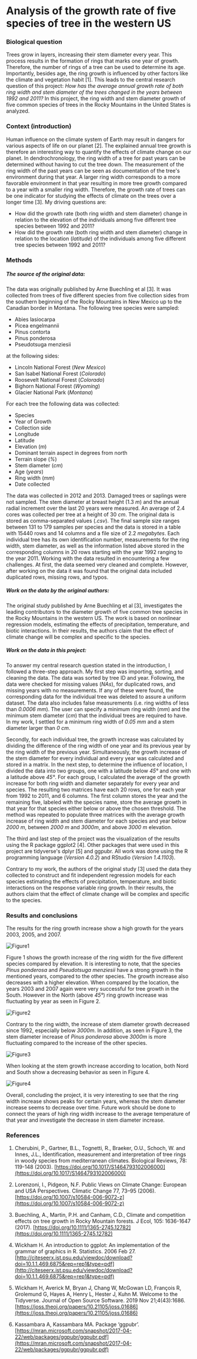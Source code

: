 # Analysis of the growth rate of five species of tree in the western US

### Biological question
Trees grow in layers, increasing their stem diameter every year. This process results in the formation of rings that marks one year of growth. Therefore, the number of rings of a tree can be used to determine its age. Importantly, besides age, the ring growth is influenced by other factors like the climate and vegetation habit [1]. This leads to the central research question of this project: _How has the average annual growth rate of both ring width and stem diameter of the trees changed in the years between 1992 and 2011?_ In this project, the ring width and stem diameter growth of five common species of trees in the Rocky Mountains in the United States is analyzed.

### Context (introduction)
Human influence on the climate system of Earth may result in dangers for various aspects of life on our planet [2]. The explained annual tree growth is therefore an interesting way to quantify the effects of climate change on our planet. In dendrochronology, the ring width of a tree for past years can be determined without having to cut the tree down. The measurement of the ring width of the past years can be seen as documentation of the tree's environment during that year. A larger ring width corresponds to a more favorable environment in that year resulting in more tree growth compared to a year with a smaller ring width. Therefore, the growth rate of trees can be one indicator for studying the effects of climate on the trees over a longer time [3]. My driving questions are:
* How did the growth rate (both ring width and stem diameter) change in relation to the elevation of the individuals among five different tree species between 1992 and 2011?
* How did the growth rate (both ring width and stem diameter) change in relation to the location (_latitude_) of the individuals among five different tree species between 1992 and 2011?   


### Methods
##### The source of the original data:

The data was originally published by Arne Buechling et al [3]. It was collected from trees of five different species from five collection sides from the southern beginning of the Rocky Mountains in New Mexico up to the Canadian border in Montana. The following tree species were sampled:

* Abies lasiocarpa
* Picea engelmannii
* Pinus contorta
* Pinus ponderosa
* Pseudotsuga menziesii

at the following sides:

* Lincoln National Forest (_New Mexico_)
* San Isabel National Forest (_Colorado_)
* Roosevelt National Forest (_Colorado_)
* Bighorn National Forest (_Wyoming_)
* Glacier National Park (_Montana_)

For each tree the following data was collected:
* Species
* Year of Growth
* Collection side
* Longitude
* Latitude
* Elevation (_m_)
* Dominant terrain aspect in degrees from north
* Terrain slope (_%_)
* Stem diameter (_cm_)
* Age (_years_)
* Ring width (_mm_)
* Date collected

The data was collected in 2012 and 2013. Damaged trees or saplings were not sampled.  The stem diameter at breast height (1.3 _m_) and the annual radial increment over the last 20 years were measured. An average of 2.4 cores was collected per tree at a height of 30 _cm_. The original data is stored as comma-separated values (_.csv_). The final sample size ranges between 131 to 179 samples per species and the data is stored in a table with 15440 rows and 14 columns and a file size of 2.2 _megabytes_. Each individual tree has its own identification number, measurements for the ring width, stem diameter, as well as the information listed above stored in the corresponding columns in 20 rows starting with the year 1992 ranging to the year 2011. Working with the data resulted in encountering a few challenges. At first, the data seemed very cleaned and complete. However, after working on the data it was found that the original data included duplicated rows, missing rows, and typos.


##### Work on the data by the original authors:
The original study published by Arne Buechling et al [3], investigates the leading contributors to the diameter growth of five common tree species in the Rocky Mountains in the western US. The work is based on nonlinear regression models, estimating the effects of precipitation, temperature, and biotic interactions. In their results, the authors claim that the effect of climate change will be complex and specific to the species.  

##### Work on the data in this project:
To answer my central research question stated in the introduction, I followed a three-step approach. My first step was importing, sorting, and cleaning the data. The data was sorted by tree ID and year. Following, the data were checked for missing values (_NAs_), for duplicated rows, and missing years with no measurements. If any of these were found, the corresponding data for the individual tree was deleted to assure a uniform dataset. The data also includes false measurements (i.e. ring widths of less than _0.0006 mm_). The user can specify a minimum ring width (_mm_) and the minimum stem diameter (_cm_) that the individual trees are required to have. In my work, I settled for a minimum ring width of _0.05 mm_ and a stem diameter larger than _0 cm_.

Secondly, for each individual tree, the growth increase was calculated by dividing the difference of the ring width of one year and its previous year by the ring width of the previous year. Simultaneously, the growth increase of the stem diameter for every individual and every year was calculated and stored in a matrix. In the next step, to determine the influence of location, I divided the data into two groups, one with a latitude below _45°_ and one with a latitude above _45°_. For each group, I calculated the average of the growth increase for both ring width and diameter separately for every year and species. The resulting two matrices have each 20 rows, one for each year from 1992 to 2011, and 6 columns. The first column stores the year and the remaining five, labeled with the species name, store the average growth in that year for that species either below or above the chosen threshold. The method was repeated to populate three matrices with the average growth increase of ring width and stem diameter for each species and year below _2000 m_, between _2000 m_ and _3000m_, and above _3000 m_ elevation.

The third and last step of the project was the visualization of the results using the R package ggplot2 [4]. Other packages that were used in this project are tidyverse's dplyr [5] and ggpubr. All work was done using the R programming language (_Version 4.0.2_) and RStudio (_Version 1.4.1103_).

Contrary to my work, the authors of the original study [3] used the data they collected to construct and fit independent regression models for each species estimating the effects of precipitation, temperature, and biotic interactions on the response variable ring growth. In their results, the authors claim that the effect of climate change will be complex and specific to the species.  

### Results and conclusions

The results for the ring growth increase show a high growth for the years 2003, 2005, and 2007.

![Figure1](https://github.com/LukasBuecherl/CompBioLabsAndHW/blob/30c947e1eddfe4051b0786a9070debb77ae5b12b/Final_Project/Results/RingEle.png?raw=true "Figure 1")

 Figure 1 shows the growth increase of the ring width for the five different species compared by elevation. It is interesting to note, that the species _Pinus ponderosa_ and _Pseudotsuga menziesii_ have a strong growth in the mentioned years, compared to the other species. The growth increase also decreases with a higher elevation. When compared by the location, the years 2003 and 2007 again were very successful for tree growth in the South. However in the North (above _45°_) ring growth increase was fluctuating by year as seen in Figure 2.

 ![Figure2](https://github.com/LukasBuecherl/CompBioLabsAndHW/blob/30c947e1eddfe4051b0786a9070debb77ae5b12b/Final_Project/Results/RingLat.png?raw=true "Figure 2")

 Contrary to the ring width, the increase of stem diameter growth decreased since 1992, especially below _3000m_. In addition, as seen in Figure 3, the stem diameter increase of _Pinus ponderosa_ above _3000m_ is more fluctuating compared to the increase of the other species.

 ![Figure3](https://github.com/LukasBuecherl/CompBioLabsAndHW/blob/30c947e1eddfe4051b0786a9070debb77ae5b12b/Final_Project/Results/StemEle.png?raw=true "Figure 3")

 When looking at the stem growth increase according to location, both Nord and South show a decreasing behavior as seen in Figure 4.

 ![Figure4](https://github.com/LukasBuecherl/CompBioLabsAndHW/blob/30c947e1eddfe4051b0786a9070debb77ae5b12b/Final_Project/Results/StemLat.png?raw=true "Figure 4")

Overall, concluding the project, it is very interesting to see that the ring width increase shows peaks for certain years, whereas the stem diameter increase seems to decrease over time. Future work should be done to connect the years of high ring width increase to the average temperature of that year and investigate the decrease in stem diameter increase.

### References

1. Cherubini, P., Gartner, B.L., Tognetti, R., Braeker, O.U., Schoch, W. and Innes, J.L., Identification, measurement and interpretation of tree rings in woody species from mediterranean climates. Biological Reviews, 78: 119-148 (2003). [https://doi.org/10.1017/S1464793102006000](https://doi.org/10.1017/S1464793102006000)

2. Lorenzoni, I., Pidgeon, N.F. Public Views on Climate Change: European and USA Perspectives. Climatic Change 77, 73–95 (2006). [https://doi.org/10.1007/s10584-006-9072-z](https://doi.org/10.1007/s10584-006-9072-z)

3. Buechling, A., Martin, P.H. and Canham, C.D., Climate and competition effects on tree growth in Rocky Mountain forests. J Ecol, 105: 1636-1647 (2017). [https://doi.org/10.1111/1365-2745.12782](https://doi.org/10.1111/1365-2745.12782)

4. Wickham H. An introduction to ggplot: An implementation of the grammar of graphics in R. Statistics. 2006 Feb 27.[http://citeseerx.ist.psu.edu/viewdoc/download?doi=10.1.1.469.6875&rep=rep1&type=pdf](http://citeseerx.ist.psu.edu/viewdoc/download?doi=10.1.1.469.6875&rep=rep1&type=pdf)

5. Wickham H, Averick M, Bryan J, Chang W, McGowan LD, François R, Grolemund G, Hayes A, Henry L, Hester J, Kuhn M. Welcome to the Tidyverse. Journal of Open Source Software. 2019 Nov 21;4(43):1686. [https://joss.theoj.org/papers/10.21105/joss.01686](https://joss.theoj.org/papers/10.21105/joss.01686)

6. Kassambara A, Kassambara MA. Package ‘ggpubr’.  [https://mran.microsoft.com/snapshot/2017-04-22/web/packages/ggpubr/ggpubr.pdf](https://mran.microsoft.com/snapshot/2017-04-22/web/packages/ggpubr/ggpubr.pdf)
